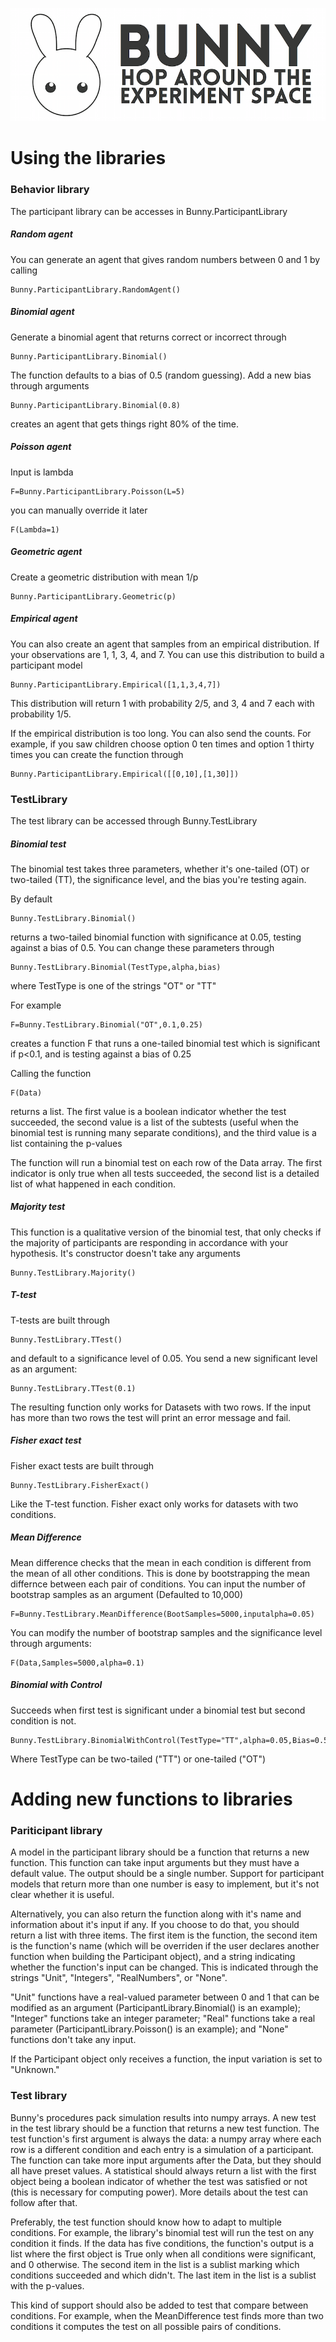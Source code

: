 ![Bunny](../Logos/bunny_longform.png)

# Using the libraries

### Behavior library

The participant library can be accesses in Bunny.ParticipantLibrary

##### Random agent

You can generate an agent that gives random numbers between 0 and 1 by calling

    Bunny.ParticipantLibrary.RandomAgent()

##### Binomial agent

Generate a binomial agent that returns correct or incorrect through

    Bunny.ParticipantLibrary.Binomial()

The function defaults to a bias of 0.5 (random guessing). Add a new bias through arguments

    Bunny.ParticipantLibrary.Binomial(0.8)

creates an agent that gets things right 80% of the time.

##### Poisson agent

Input is lambda

    F=Bunny.ParticipantLibrary.Poisson(L=5)

you can manually override it later

    F(Lambda=1)

##### Geometric agent

Create a geometric distribution with mean 1/p

    Bunny.ParticipantLibrary.Geometric(p)

##### Empirical agent

You can also create an agent that samples from an empirical distribution. If your observations are 1, 1, 3, 4, and 7. You can use this distribution to build a participant model

    Bunny.ParticipantLibrary.Empirical([1,1,3,4,7])

This distribution will return 1 with probability 2/5, and 3, 4 and 7 each with probability 1/5.

If the empirical distribution is too long. You can also send the counts. For example, if you saw children choose option 0 ten times and option 1 thirty times you can create the function through

    Bunny.ParticipantLibrary.Empirical([[0,10],[1,30]])

### TestLibrary

The test library can be accessed through Bunny.TestLibrary

##### Binomial test

The binomial test takes three parameters, whether it's one-tailed (OT) or two-tailed (TT), the significance level, and the bias you're testing again.

By default

	Bunny.TestLibrary.Binomial()

returns a two-tailed binomial function with significance at 0.05, testing against a bias of 0.5. You can change these parameters through

	Bunny.TestLibrary.Binomial(TestType,alpha,bias)

where TestType is one of the strings "OT" or "TT"

For example

	F=Bunny.TestLibrary.Binomial("OT",0.1,0.25)

creates a function F that runs a one-tailed binomial test which is significant if p<0.1, and is testing against a bias of 0.25

Calling the function

	F(Data)

returns a list. The first value is a boolean indicator whether the test succeeded, the second value is a list of the subtests (useful when the binomial test is running many separate conditions), and the third value is a list containing the p-values

The function will run a binomial test on each row of the Data array. The first indicator is only true when all tests succeeded, the second list is a detailed list of what happened in each condition.

##### Majority test

This function is a qualitative version of the binomial test, that only checks if the majority of participants are responding in accordance with your hypothesis. It's constructor doesn't take any arguments

	Bunny.TestLibrary.Majority()

##### T-test

T-tests are built through

    Bunny.TestLibrary.TTest()

and default to a significance level of 0.05. You send a new significant level as an argument:

    Bunny.TestLibrary.TTest(0.1)

The resulting function only works for Datasets with two rows. If the input has more than two rows the test will print an error message and fail.

##### Fisher exact test

Fisher exact tests are built through

    Bunny.TestLibrary.FisherExact()

Like the T-test function. Fisher exact only works for datasets with two conditions.

##### Mean Difference

Mean difference checks that the mean in each condition is different from the mean of all other conditions. This is done by bootstrapping the mean differnce between each pair of conditions. You can input the number of bootstrap samples as an argument (Defaulted to 10,000)

    F=Bunny.TestLibrary.MeanDifference(BootSamples=5000,inputalpha=0.05)

You can modify the number of bootstrap samples and the significance level through arguments:

    F(Data,Samples=5000,alpha=0.1)

##### Binomial with Control

Succeeds when first test is significant under a binomial test but second condition is not.

    Bunny.TestLibrary.BinomialWithControl(TestType="TT",alpha=0.05,Bias=0.5)

Where TestType can be two-tailed ("TT") or one-tailed ("OT")

# Adding new functions to libraries

### Pariticipant library

A model in the participant library should be a function that returns a new function. This function can take input arguments but they must have a default value. The output should be a single number. Support for participant models that return more than one number is easy to implement, but it's not clear whether it is useful.

Alternatively, you can also return the function along with it's name and information about it's input if any. If you choose to do that, you should return a list with three items. The first item is the function, the second item is the function's name (which will be overriden if the user declares another function when building the Participant object), and a string indicating whether the function's input can be changed. This is indicated through the strings "Unit", "Integers", "RealNumbers", or "None".

"Unit" functions have a real-valued parameter between 0 and 1 that can be modified as an argument (ParticipantLibrary.Binomial() is an example); "Integer" functions take an integer parameter; "Real" functions take a real parameter (ParticipantLibrary.Poisson() is an example); and "None" functions don't take any input.

If the Participant object only receives a function, the input variation is set to "Unknown."

### Test library

Bunny's procedures pack simulation results into numpy arrays. A new test in the test library should be a function that returns a new test function. The test function's first argument is always the data: a numpy array where each row is a different condition and each entry is a simulation of a participant. The function can take more input arguments after the Data, but they should all have preset values. A statistical should always return a list with the first object being a boolean indicator of whether the test was satisfied or not (this is necessary for computing power). More details about the test can follow after that.

Preferably, the test function should know how to adapt to multiple conditions. For example, the library's binomial test will run the test on any condition it finds. If the data has five conditions, the function's output is a list where the first object is True only when all conditions were significant, and 0 otherwise. The second item in the list is a sublist marking which conditions succeeded and which didn't. The last item in the list is a sublist with the p-values.

This kind of support should also be added to test that compare between conditions. For example, when the MeanDifference test finds more than two conditions it computes the test on all possible pairs of conditions.